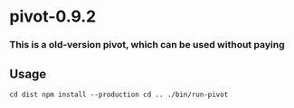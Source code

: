 # pivot-0.9.2
### This is a old-version pivot, which can be used without paying
## Usage
` cd dist
npm install --production
cd ..
./bin/run-pivot
`
